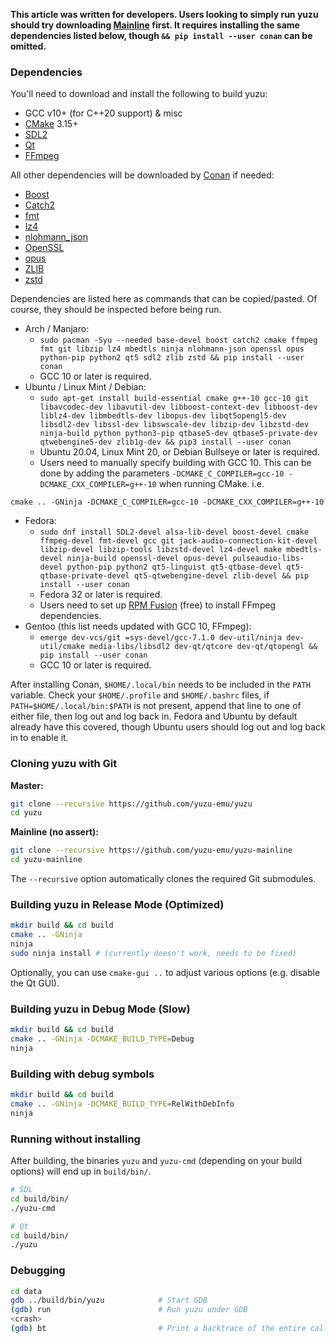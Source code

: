 **This article was written for developers. Users looking to simply run yuzu should try downloading [Mainline](https://yuzu-emu.org/downloads/) first. It requires installing the same dependencies listed below, though `&& pip install --user conan` can be omitted.**

### Dependencies

You'll need to download and install the following to build yuzu:

  * GCC v10+ (for C++20 support) & misc
  * [CMake](https://www.cmake.org/) 3.15+
  * [SDL2](https://www.libsdl.org/download-2.0.php)
  * [Qt](https://qt-project.org/downloads)
  * [FFmpeg](https://ffmpeg.org/)

All other dependencies will be downloaded by [Conan](https://conan.io/downloads.html) if needed:

  * [Boost](https://www.boost.org/users/download/)
  * [Catch2](https://github.com/catchorg/Catch2)
  * [fmt](https://fmt.dev/)
  * [lz4](http://www.lz4.org)
  * [nlohmann_json](https://github.com/nlohmann/json)
  * [OpenSSL](https://www.openssl.org/source/)
  * [opus](https://opus-codec.org/downloads/)
  * [ZLIB](https://www.zlib.net/)
  * [zstd](https://facebook.github.io/zstd/)

Dependencies are listed here as commands that can be copied/pasted. Of course, they should be inspected before being run.

- Arch / Manjaro:
  - `sudo pacman -Syu --needed base-devel boost catch2 cmake ffmpeg fmt git libzip lz4 mbedtls ninja nlohmann-json openssl opus python-pip python2 qt5 sdl2 zlib zstd && pip install --user conan`
  - GCC 10 or later is required.
- Ubuntu / Linux Mint / Debian:
  - `sudo apt-get install build-essential cmake g++-10 gcc-10 git libavcodec-dev libavutil-dev libboost-context-dev libboost-dev liblz4-dev libmbedtls-dev libopus-dev libqt5opengl5-dev libsdl2-dev libssl-dev libswscale-dev libzip-dev libzstd-dev ninja-build python python3-pip qtbase5-dev qtbase5-private-dev qtwebengine5-dev zlib1g-dev && pip3 install --user conan`
  - Ubuntu 20.04, Linux Mint 20, or Debian Bullseye or later is required.
  - Users need to manually specify building with GCC 10. This can be done by adding the parameters `-DCMAKE_C_COMPILER=gcc-10 -DCMAKE_CXX_COMPILER=g++-10` when running CMake. i.e.

```
cmake .. -GNinja -DCMAKE_C_COMPILER=gcc-10 -DCMAKE_CXX_COMPILER=g++-10
```
- Fedora:
  - `sudo dnf install SDL2-devel alsa-lib-devel boost-devel cmake ffmpeg-devel fmt-devel gcc git jack-audio-connection-kit-devel libzip-devel libzip-tools libzstd-devel lz4-devel make mbedtls-devel ninja-build openssl-devel opus-devel pulseaudio-libs-devel python-pip python2 qt5-linguist qt5-qtbase-devel qt5-qtbase-private-devel qt5-qtwebengine-devel zlib-devel && pip install --user conan`
  - Fedora 32 or later is required.
  - Users need to set up [RPM Fusion](https://rpmfusion.org/Configuration) (free) to install FFmpeg dependencies.
- Gentoo (this list needs updated with GCC 10, FFmpeg):
  - `emerge dev-vcs/git =sys-devel/gcc-7.1.0 dev-util/ninja dev-util/cmake media-libs/libsdl2 dev-qt/qtcore dev-qt/qtopengl && pip install --user conan`
  - GCC 10 or later is required.

After installing Conan, `$HOME/.local/bin` needs to be included in the `PATH` variable. Check your `$HOME/.profile` and `$HOME/.bashrc` files, if `PATH=$HOME/.local/bin:$PATH` is not present, append that line to one of either file, then log out and log back in. Fedora and Ubuntu by default already have this covered, though Ubuntu users should log out and log back in to enable it.


### Cloning yuzu with Git

**Master:**

  ```bash
  git clone --recursive https://github.com/yuzu-emu/yuzu
  cd yuzu
  ```

**Mainline (no assert):**

  ```bash
  git clone --recursive https://github.com/yuzu-emu/yuzu-mainline
  cd yuzu-mainline
  ```

The `--recursive` option automatically clones the required Git submodules.

### Building yuzu in Release Mode (Optimized)

```bash
mkdir build && cd build
cmake .. -GNinja
ninja
sudo ninja install # (currently doesn't work, needs to be fixed)
```

Optionally, you can use `cmake-gui ..` to adjust various options (e.g. disable the Qt GUI).

### Building yuzu in Debug Mode (Slow)

```bash
mkdir build && cd build
cmake .. -GNinja -DCMAKE_BUILD_TYPE=Debug
ninja
```

### Building with debug symbols

```bash
mkdir build && cd build
cmake .. -GNinja -DCMAKE_BUILD_TYPE=RelWithDebInfo
ninja
```

### Running without installing

After building, the binaries `yuzu` and `yuzu-cmd` (depending on your build options) will end up in `build/bin/`.

  ```bash
  # SDL
  cd build/bin/
  ./yuzu-cmd

  # Qt
  cd build/bin/
  ./yuzu
  ```

### Debugging

```bash
cd data
gdb ../build/bin/yuzu            # Start GDB
(gdb) run                        # Run yuzu under GDB
<crash>
(gdb) bt                         # Print a backtrace of the entire callstack to see which codepath the crash occurred on
```